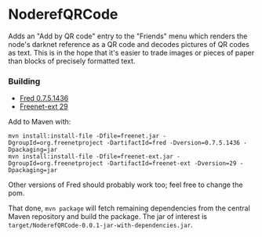 # NoderefQRCode

Adds an "Add by QR code" entry to the "Friends" menu which renders the node's darknet reference as a QR code
and decodes pictures of QR codes as text. This is in the hope that it's easier to trade images or pieces of paper
than blocks of precisely formatted text.

### Building

* [Fred 0.7.5.1436](http://downloads.freenetproject.org/alpha/freenet-build01436.jar)
* [Freenet-ext 29](http://downloads.freenetproject.org/alpha/freenet-ext.jar)

Add to Maven with:

    mvn install:install-file -Dfile=freenet.jar -DgroupId=org.freenetproject -DartifactId=fred -Dversion=0.7.5.1436 -Dpackaging=jar
    mvn install:install-file -Dfile=freenet-ext.jar -DgroupId=org.freenetproject -DartifactId=freenet-ext -Dversion=29 -Dpackaging=jar

Other versions of Fred should probably work too; feel free to change the pom.

That done, `mvn package` will fetch remaining dependencies from the central Maven repository and build the package.
The jar of interest is `target/NoderefQRCode-0.0.1-jar-with-dependencies.jar`.
